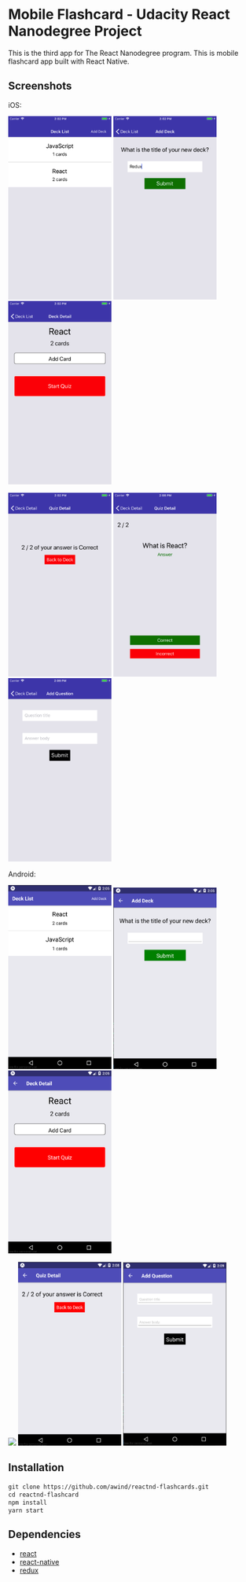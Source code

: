 
# Mobile Flashcard - Udacity React Nanodegree Project

This is the third app for The React Nanodegree program. This is mobile flashcard app built with React Native.

## Screenshots

iOS: 

<img src="screenshots/iOS-1.png" width="210"> <img src="screenshots/iOS-2.png" width="210"> <img src="screenshots/iOS-3.png" width="210">

<img src="screenshots/iOS-4.png" width="210"> <img src="screenshots/iOS-5.png" width="210"> <img src="screenshots/iOS-6.png" width="210">

Android:

<img src="screenshots/Android-1.png" width="210"> <img src="screenshots/Android-2.png" width="210"> <img src="screenshots/Android-3.png" width="210">

<img src="screenshots/AndroidiOS-4.png" width="210"> <img src="screenshots/Android-5.png" width="210"> <img src="screenshots/Android-6.png" width="210">


## Installation


```
git clone https://github.com/awind/reactnd-flashcards.git
cd reactnd-flashcard
npm install
yarn start
```


## Dependencies

+ [react](https://github.com/facebook/react)
+ [react-native](https://github.com/facebook/react-native)
+ [redux](https://github.com/reactjs/react-redux)